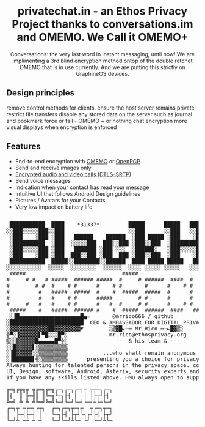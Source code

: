 <h1 align="center">privatechat.in - an Ethos Privacy Project thanks to conversations.im and OMEMO. We Call it OMEMO+</h1>

<p align="center">Conversations: the very last word in instant messaging, until now! We are implimenting a 3rd blind encryption method ontop of the double ratchet OMEMO that is in use currently. And we are putting this strictly on GraphineOS devices.</p>


## Design principles
remove control methods for clients.
ensure the host server remains private
restrict file transfers
disable any stored data on the server such as journal and bookmark
force or fail - OMEMO + or nothing chat encryption
more visual displays when encryption is enforced

## Features

* End-to-end encryption with [OMEMO](http://conversations.im/omemo/) or [OpenPGP](http://openpgp.org/about/)
* Send and receive images only
* [Encrypted audio and video calls (DTLS-SRTP)](https://help.conversations.im)
* Send voice messages
* Indication when your contact has read your message
* Intuitive UI that follows Android Design guidelines
* Pictures / Avatars for your Contacts
* Very low impact on battery life
<pre>
 
 ███████████  ████    *31337*         █████      █████   █████            █████   
░░███░░░░░███░░███                    ░░███      ░░███   ░░███            ░░███    
 ░███    ░███ ░███   ██████    ██████  ░███ █████ ░███    ░███   ██████   ███████  
 ░██████████  ░███  ░░░░░███  ███░░███ ░███░░███  ░███████████  ░░░░░███ ░░░███░   
 ░███░░░░░███ ░███   ███████ ░███ ░░░  ░██████░   ░███░░░░░███   ███████   ░███    
 ░███    ░███ ░███  ███░░███ ░███  ███ ░███░░███  ░███    ░███  ███░░███   ░███ ███
 ███████████  █████░░████████░░██████  ████ █████ █████   █████░░████████  ░░█████ 
░░░░░░░░░░░  ░░░░░  ░░░░░░░░  ░░░░░░  ░░░░ ░░░░░ ░░░░░   ░░░░░  ░░░░░░░░    ░░░░░  
 #####                              #####                                            
#     # #   # #####  ###### #####  #     # ######  ####  #    # #####  # ##### #   # 
#        # #  #    # #      #    # #       #      #    # #    # #    # #   #    # #  
#         #   #####  #####  #    #  #####  #####  #      #    # #    # #   #     #   
#         #   #    # #      #####        # #      #      #    # #####  #   #     #   
#     #   #   #    # #      #   #  #     # #      #    # #    # #   #  #   #     #   
 #####    #   #####  ###### #    #  #####  ######  ####   ####  #    # #   #     #   
 ░▐█▄▄▄▄▄▄▄▄▄▄▄▄▄▄▄▄▄▄▄█▄☆       @mrrico666 / github
░███████████████████████  CEO & AMBASSADOR FOR DIGITAL PRIVACY
░▓▓▓▓▓▓▓▓▓▓▓▓██▓▓▓▓▓▓▓▓◤        ░▒▓█►─═ Mr.Rico ═─►█▓▒░
╬▀░▐▓▓▓▓▓▓▌▀█░░░█▀░             mr.rico@ethosprivacy.org
▒░░▓▓▓▓▓▓█▄▄▄▄▄█▀╬░               --- & his team & ---
░░█▓▓▓▓▓▌░▒▒▒▒▒▒▒▒▒
░▐█▓▓▓▓▓░░▒▒▒▒▒▒▒▒▒           ...who shall remain anonymous
░▐██████▌╬░▒▒▒▒▒▒▒▒      presenting you a choice for privacy & freedom
Always hunting for talented persons in the privacy space. coders, ethical hackers
UI, Design, software, Android, Asterix, security experts and hobyists alike!
If you have any skills listed above. HMU always open to support up and coming talent too!

╔═╗╔╦╗╦ ╦╔═╗╔═╗┌─┐┌─┐┌─┐┬ ┬┬─┐┌─┐
║╣  ║ ╠═╣║ ║╚═╗└─┐├┤ │  │ │├┬┘├┤ 
╚═╝ ╩ ╩ ╩╚═╝╚═╝└─┘└─┘└─┘└─┘┴└─└─┘
┌─┐┬ ┬┌─┐┌┬┐  ┌─┐┌─┐┬─┐┬  ┬┌─┐┬─┐
│  ├─┤├─┤ │   └─┐├┤ ├┬┘└┐┌┘├┤ ├┬┘
└─┘┴ ┴┴ ┴ ┴   └─┘└─┘┴└─ └┘ └─┘┴└─
</pre>
